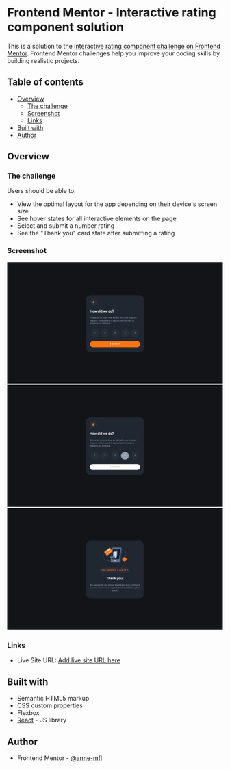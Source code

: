 # Frontend Mentor - Interactive rating component solution

This is a solution to the [Interactive rating component challenge on Frontend Mentor](https://www.frontendmentor.io/challenges/interactive-rating-component-koxpeBUmI). Frontend Mentor challenges help you improve your coding skills by building realistic projects. 

## Table of contents

- [Overview](#overview)
  - [The challenge](#the-challenge)
  - [Screenshot](#screenshot)
  - [Links](#links)
- [Built with](#built-with)
- [Author](#author)


## Overview

### The challenge

Users should be able to:

- View the optimal layout for the app depending on their device's screen size
- See hover states for all interactive elements on the page
- Select and submit a number rating
- See the "Thank you" card state after submitting a rating

### Screenshot

![](./public/screenshot1.png)
![](./public/screenshot2.png)
![](./public/screenshot3.png)

### Links

- Live Site URL: [Add live site URL here](https://anne-mfl.github.io/interactive-rating-component/)


## Built with

- Semantic HTML5 markup
- CSS custom properties
- Flexbox
- [React](https://reactjs.org/) - JS library



## Author

- Frontend Mentor - [@anne-mfl](https://www.frontendmentor.io/profile/anne-mfl)
